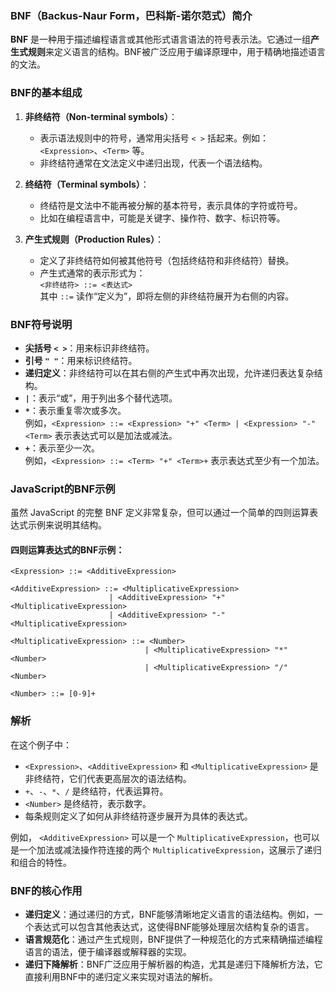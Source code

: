 ### **BNF（Backus-Naur Form，巴科斯-诺尔范式）简介**

**BNF** 是一种用于描述编程语言或其他形式语言语法的符号表示法。它通过一组**产生式规则**来定义语言的结构。BNF被广泛应用于编译原理中，用于精确地描述语言的文法。

### **BNF的基本组成**

1. **非终结符（Non-terminal symbols）**：
    
    - 表示语法规则中的符号，通常用尖括号 `< >` 括起来。例如：`<Expression>`、`<Term>` 等。
    - 非终结符通常在文法定义中递归出现，代表一个语法结构。
2. **终结符（Terminal symbols）**：
    
    - 终结符是文法中不能再被分解的基本符号，表示具体的字符或符号。
    - 比如在编程语言中，可能是关键字、操作符、数字、标识符等。
3. **产生式规则（Production Rules）**：
    
    - 定义了非终结符如何被其他符号（包括终结符和非终结符）替换。
    - 产生式通常的表示形式为：  
        `<非终结符> ::= <表达式>`  
        其中 `::=` 读作“定义为”，即将左侧的非终结符展开为右侧的内容。

### **BNF符号说明**

- **尖括号 `< >`**：用来标识非终结符。
- **引号 `" "`**：用来标识终结符。
- **递归定义**：非终结符可以在其右侧的产生式中再次出现，允许递归表达复杂结构。
- **`|`**：表示“或”，用于列出多个替代选项。
- **`*`**：表示重复零次或多次。  
    例如，`<Expression> ::= <Expression> "+" <Term> | <Expression> "-" <Term>` 表示表达式可以是加法或减法。
- **`+`**：表示至少一次。  
    例如，`<Expression> ::= <Term> "+" <Term>+` 表示表达式至少有一个加法。

### **JavaScript的BNF示例**

虽然 JavaScript 的完整 BNF 定义非常复杂，但可以通过一个简单的四则运算表达式示例来说明其结构。

#### 四则运算表达式的BNF示例：

```
<Expression> ::= <AdditiveExpression>

<AdditiveExpression> ::= <MultiplicativeExpression>
                      | <AdditiveExpression> "+" <MultiplicativeExpression>
                      | <AdditiveExpression> "-" <MultiplicativeExpression>

<MultiplicativeExpression> ::= <Number>
                              | <MultiplicativeExpression> "*" <Number>
                              | <MultiplicativeExpression> "/" <Number>

<Number> ::= [0-9]+
```

### **解析**

在这个例子中：

- `<Expression>`、`<AdditiveExpression>` 和 `<MultiplicativeExpression>` 是非终结符，它们代表更高层次的语法结构。
- `+`、`-`、`*`、`/` 是终结符，代表运算符。
- `<Number>` 是终结符，表示数字。
- 每条规则定义了如何从非终结符逐步展开为具体的表达式。

例如， `<AdditiveExpression>` 可以是一个 `MultiplicativeExpression`，也可以是一个加法或减法操作符连接的两个 `MultiplicativeExpression`，这展示了递归和组合的特性。

### **BNF的核心作用**

- **递归定义**：通过递归的方式，BNF能够清晰地定义语言的语法结构。例如，一个表达式可以包含其他表达式，这使得BNF能够处理层次结构复杂的语言。
- **语言规范化**：通过产生式规则，BNF提供了一种规范化的方式来精确描述编程语言的语法，便于编译器或解释器的实现。
- **递归下降解析**：BNF广泛应用于解析器的构造，尤其是递归下降解析方法，它直接利用BNF中的递归定义来实现对语法的解析。
